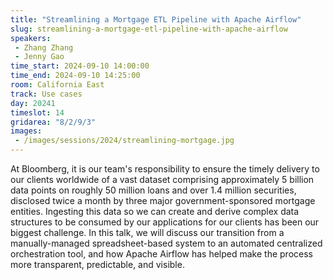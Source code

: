 ```yaml
---
title: "Streamlining a Mortgage ETL Pipeline with Apache Airflow"
slug: streamlining-a-mortgage-etl-pipeline-with-apache-airflow
speakers:
 - Zhang Zhang
 - Jenny Gao
time_start: 2024-09-10 14:00:00
time_end: 2024-09-10 14:25:00
room: California East
track: Use cases
day: 20241
timeslot: 14
gridarea: "8/2/9/3"
images: 
 - /images/sessions/2024/streamlining-mortgage.jpg
---
```


At Bloomberg, it is our team's responsibility to ensure the timely delivery to our clients worldwide of a vast dataset comprising approximately 5 billion data points on roughly 50 million loans and over 1.4 million securities, disclosed twice a month by three major government-sponsored mortgage entities. Ingesting this data so we can create and derive complex data structures to be consumed by our applications for our clients has been our biggest challenge. In this talk, we will discuss our transition from a manually-managed spreadsheet-based system to an automated centralized orchestration tool, and how Apache Airflow has helped make the process more transparent, predictable, and visible.